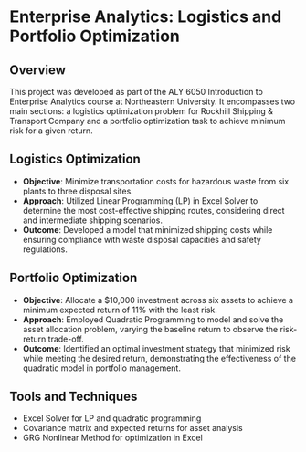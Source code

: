 # Enterprise Analytics: Logistics and Portfolio Optimization

## Overview
This project was developed as part of the ALY 6050 Introduction to Enterprise Analytics course at Northeastern University. It encompasses two main sections: a logistics optimization problem for Rockhill Shipping & Transport Company and a portfolio optimization task to achieve minimum risk for a given return.

## Logistics Optimization
- **Objective**: Minimize transportation costs for hazardous waste from six plants to three disposal sites.
- **Approach**: Utilized Linear Programming (LP) in Excel Solver to determine the most cost-effective shipping routes, considering direct and intermediate shipping scenarios.
- **Outcome**: Developed a model that minimized shipping costs while ensuring compliance with waste disposal capacities and safety regulations.

## Portfolio Optimization
- **Objective**: Allocate a $10,000 investment across six assets to achieve a minimum expected return of 11% with the least risk.
- **Approach**: Employed Quadratic Programming to model and solve the asset allocation problem, varying the baseline return to observe the risk-return trade-off.
- **Outcome**: Identified an optimal investment strategy that minimized risk while meeting the desired return, demonstrating the effectiveness of the quadratic model in portfolio management.

## Tools and Techniques
- Excel Solver for LP and quadratic programming
- Covariance matrix and expected returns for asset analysis
- GRG Nonlinear Method for optimization in Excel
